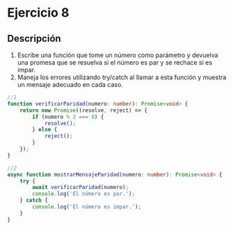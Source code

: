 # Ejercicio 8

## Descripción

1. Escribe una función que tome un número como parámetro y devuelva una promesa que se resuelva si el número es par y se rechace si es impar.
2. Maneja los errores utilizando try/catch al llamar a esta función y muestra un mensaje adecuado en cada caso.
   
```typescript
//1
function verificarParidad(numero: number): Promise<void> {
    return new Promise((resolve, reject) => {
        if (numero % 2 === 0) {
            resolve();
        } else {
            reject();
        }
    });
}

//2
async function mostrarMensajeParidad(numero: number): Promise<void> {
    try {
        await verificarParidad(numero);
        console.log('El número es par.');
    } catch {
        console.log('El número es impar.');
    }
}

```